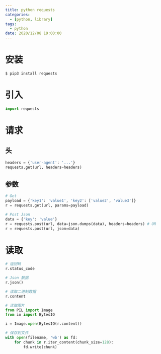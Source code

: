 ```yaml
---
title: python requests
categories: 
  - [python, library]
tags:
  - python
date: 2020/12/08 19:00:00
---
```


# 安装

```shell
$ pip3 install requests
```

# 引入

```python
import requests
```

# 请求

## 头

```python
headers = {'user-agent': '...'}
requests.get(url, headers=headers)
```

## 参数

```python
# Get
payload = {'key1': 'value1', 'key2': ['value2', 'value3']}
r = requests.get(url, params=payload)

# Post Json
data = {'key': 'value'}
r = requests.post(url, data=json.dumps(data), headers=headers) # OR
r = requests.post(url, json=data)
```

# 读取

```python
# 返回码
r.status_code

# Json 数据
r.json()

# 读取二进制数据
r.content

# 读取图片
from PIL import Image
from io import BytesIO

i = Image.open(BytesIO(r.content))

# 保存到文件
with open(filename, 'wb') as fd:
    for chunk in r.iter_content(chunk_size=128):
        fd.write(chunk)
```

